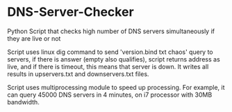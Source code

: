 # DNS-Server-Checker
Python Script that checks high number of DNS servers simultaneously if they are live or not

Script uses linux dig command to send 'version.bind txt chaos' query to servers, if there is answer (empty also qualifies), script returns address as live, and if there is timeout, this means that server is down.
It writes all results in upservers.txt and downservers.txt files.

Script uses multiprocessing module to speed up processing. For example, it can query 45000 DNS servers in 4 minutes, on i7 processor with 30MB bandwidth.
